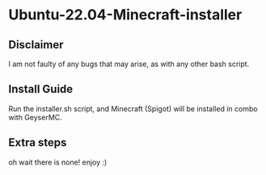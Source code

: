 # Ubuntu-22.04-Minecraft-installer



## Disclaimer
I am not faulty of any bugs that may arise, as with any other bash script.

## Install Guide
Run the installer.sh script, and Minecraft (Spigot) will be installed in combo with GeyserMC.

## Extra steps

oh wait there is none! enjoy :)
